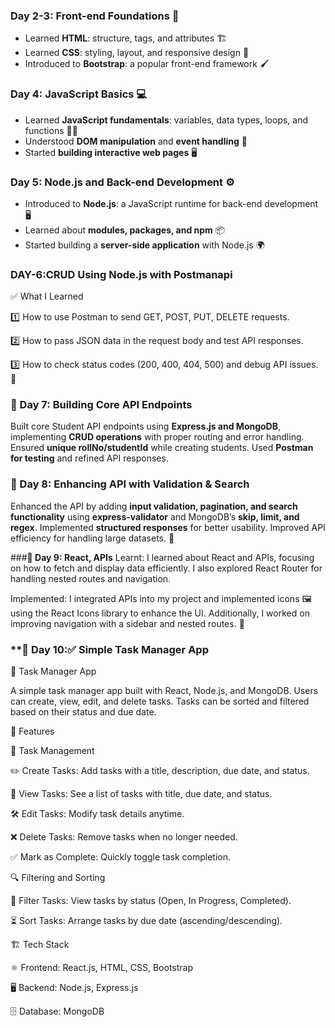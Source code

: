 

### **Day 2-3: Front-end Foundations** 🎨  
- Learned **HTML**: structure, tags, and attributes 🏗️  
- Learned **CSS**: styling, layout, and responsive design 🎨  
- Introduced to **Bootstrap**: a popular front-end framework 🖌️  

### **Day 4: JavaScript Basics** 💻  
- Learned **JavaScript fundamentals**: variables, data types, loops, and functions 🧑‍💻  
- Understood **DOM manipulation** and **event handling** 🔄  
- Started **building interactive web pages** 🖥️  

### **Day 5: Node.js and Back-end Development** ⚙️  
- Introduced to **Node.js**: a JavaScript runtime for back-end development 🖥️  
- Learned about **modules, packages, and npm** 📦  
- Started building a **server-side application** with Node.js 🌍  
  

###  **DAY-6:CRUD Using Node.js with Postmanapi**

✅ What I Learned

1️⃣ How to use Postman to send GET, POST, PUT, DELETE requests.

2️⃣ How to pass JSON data in the request body and test API responses.

3️⃣ How to check status codes (200, 400, 404, 500) and debug API issues. 🚀


### **📅 Day 7: Building Core API Endpoints**  
Built core Student API endpoints using **Express.js and MongoDB**, implementing **CRUD operations** with proper routing and error handling. Ensured **unique rollNo/studentId** while creating students. Used **Postman for testing** and refined API responses.  

### **📅 Day 8: Enhancing API with Validation & Search**  
Enhanced the API by adding **input validation, pagination, and search functionality** using **express-validator** and MongoDB’s **skip, limit, and regex**. Implemented **structured responses** for better usability. Improved API efficiency for handling large datasets. 🚀

###**📅 Day 9: React, APIs**
Learnt:
 I learned about React and APIs, focusing on how to fetch and display data efficiently. I also explored React Router for handling nested routes and navigation.

Implemented:
I integrated APIs into my project and implemented icons 🖼️ using the React Icons library to enhance the UI. Additionally, I worked on improving navigation with a sidebar and nested routes. 🚀
### **📅 Day 10:✅  Simple Task Manager App
📌 Task Manager App

A simple task manager app built with React, Node.js, and MongoDB. Users can create, view, edit, and delete tasks. Tasks can be sorted and filtered based on their status and due date.

🚀 Features

📝 Task Management

✏️ Create Tasks: Add tasks with a title, description, due date, and status.

👀 View Tasks: See a list of tasks with title, due date, and status.

🛠 Edit Tasks: Modify task details anytime.

❌ Delete Tasks: Remove tasks when no longer needed.

✅ Mark as Complete: Quickly toggle task completion.

🔍 Filtering and Sorting

📌 Filter Tasks: View tasks by status (Open, In Progress, Completed).

⏳ Sort Tasks: Arrange tasks by due date (ascending/descending).

🏗️ Tech Stack

⚛️ Frontend: React.js, HTML, CSS, Bootstrap

🖥️ Backend: Node.js, Express.js

🗄️ Database: MongoDB
